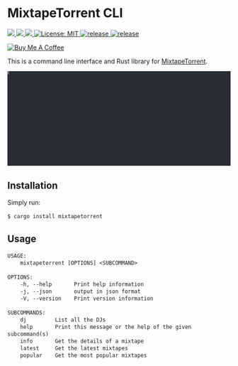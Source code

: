 # MixtapeTorrent CLI

<p>
  <a href="https://crates.io/crates/mixtapetorrent" target="_blank">
    <img src="https://img.shields.io/crates/v/mixtapetorrent.svg" />
  </a>
   <a href="https://crates.io/crates/mixtapetorrent" target="_blank">
    <img src="https://img.shields.io/crates/dr/mixtapetorrent" />
  </a>
  <a href="https://docs.rs/mixtapetorrent" target="_blank">
    <img src="https://docs.rs/mixtapetorrent/badge.svg" />
  </a>
  <a href="LICENSE" target="_blank">
    <img alt="License: MIT" src="https://img.shields.io/badge/License-MIT-blue.svg" />
  </a>
  <a href="https://github.com/tsirysndr/mixtapetorrent/actions/workflows/release.yml" target="_blank">
    <img alt="release" src="https://github.com/tsirysndr/mixtapetorrent/actions/workflows/release.yml/badge.svg" />
  </a>
  <a href="https://github.com/tsirysndr/mixtapetorrent/actions/workflows/rust-clippy.yml" target="_blank">
    <img alt="release" src="https://github.com/tsirysndr/mixtapetorrent/actions/workflows/rust-clippy.yml/badge.svg?branch=master" />
  </a>
</p>

<p>
<a href="https://www.buymeacoffee.com/tsiry">
  <img src="https://cdn.buymeacoffee.com/buttons/v2/default-red.png" alt="Buy Me A Coffee" height="40" />
</a>
</p>

This is a command line interface and Rust library for [MixtapeTorrent](http://www.mixtapetorrent.com/).

<img width="800" src="./preview.svg">

## Installation

Simply run:

```bash
$ cargo install mixtapetorrent
```

## Usage

```
USAGE:
    mixtapetorrent [OPTIONS] <SUBCOMMAND>

OPTIONS:
    -h, --help       Print help information
    -j, --json       output in json format
    -V, --version    Print version information

SUBCOMMANDS:
    dj         List all the DJs
    help       Print this message or the help of the given subcommand(s)
    info       Get the details of a mixtape
    latest     Get the latest mixtapes
    popular    Get the most popular mixtapes
```

